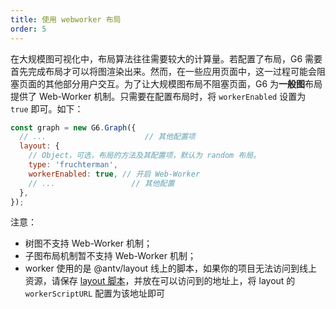 ```yaml
---
title: 使用 webworker 布局
order: 5
---
```


在大规模图可视化中，布局算法往往需要较大的计算量。若配置了布局，G6 需要首先完成布局才可以将图渲染出来。然而，在一些应用页面中，这一过程可能会阻塞页面的其他部分用户交互。为了让大规模图布局不阻塞页面，G6 为**一般图**布局提供了 Web-Worker 机制。只需要在配置布局时，将 `workerEnabled` 设置为 `true` 即可。如下：

```javascript
const graph = new G6.Graph({
  // ...                      // 其他配置项
  layout: {
    // Object，可选，布局的方法及其配置项，默认为 random 布局。
    type: 'fruchterman',
    workerEnabled: true, // 开启 Web-Worker
    // ...                 // 其他配置
  },
});
```

注意：

- 树图不支持 Web-Worker 机制；
- 子图布局机制暂不支持 Web-Worker 机制；
- worker 使用的是 @antv/layout 线上的脚本，如果你的项目无法访问到线上资源，请保存 [layout 脚本](https://unpkg.com/@antv/layout@0.3.23/dist/layout.min.js)，并放在可以访问到的地址上，将 layout 的 `workerScriptURL` 配置为该地址即可
